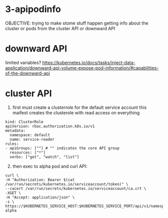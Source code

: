 # 3-apipodinfo

OBJECTIVE:
trying to make stome stuff happen getting info about the cluster or pods from the cluster API or downward API

# downward API

limited variables?
https://kubernetes.io/docs/tasks/inject-data-application/downward-api-volume-expose-pod-information/#capabilities-of-the-downward-api

# cluster API

1. first must create a clusterrole for the default service account
this maifest creates the clusterole with read access on everything

```
kind: ClusterRole
apiVersion: rbac.authorization.k8s.io/v1
metadata:
  namespace: default
  name: service-reader
rules:
- apiGroups: [""] # "" indicates the core API group
  resources: ["*"]
  verbs: ["get", "watch", "list"]
```

2. then exec to alpha pod and curl API:

```
curl \
-H "Authorization: Bearer $(cat /var/run/secrets/kubernetes.io/serviceaccount/token)" \
--cacert /var/run/secrets/kubernetes.io/serviceaccount/ca.crt \
-XGET \
-H "Accept: application/json" \
-s \
https://$KUBERNETES_SERVICE_HOST:$KUBERNETES_SERVICE_PORT/api/v1/namespaces/default/services/nginx-alpha
```
